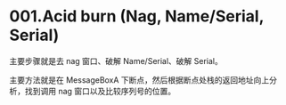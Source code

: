 # 001.Acid burn (Nag, Name/Serial, Serial)

主要步骤就是去 nag 窗口、破解 Name/Serial、破解 Serial。

主要方法就是在 MessageBoxA 下断点，然后根据断点处栈的返回地址向上分析，找到调用 nag 窗口以及比较序列号的位置。